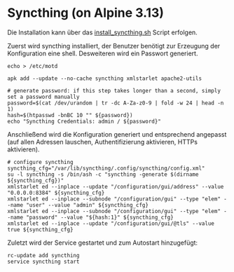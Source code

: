 # Syncthing (on Alpine 3.13)
Die Installation kann über das [install_syncthing.sh](./syncthing.sh) Script erfolgen.

Zuerst wird syncthing installiert, der Benutzer benötigt zur Erzeugung der Konfiguration eine shell. Desweiteren wird ein Passwort generiert. 
```shell
echo > /etc/motd

apk add --update --no-cache syncthing xmlstarlet apache2-utils

# generate password: if this step takes longer than a second, simply set a password manually
password=$(cat /dev/urandom | tr -dc A-Za-z0-9 | fold -w 24 | head -n 1)
hash=$(htpasswd -bnBC 10 "" ${password})
echo "Syncthing Credentials: admin / ${password}"
```

Anschließend wird die Konfiguration generiert und entsprechend angepasst (auf allen Adressen lauschen, Authentifizierung aktivieren, HTTPs aktivieren).
```shell
# configure syncthing
syncthing_cfg="/var/lib/syncthing/.config/syncthing/config.xml"
su -l syncthing -s /bin/ash -c "syncthing -generate $(dirname ${syncthing_cfg})"
xmlstarlet ed --inplace --update "/configuration/gui/address" --value "0.0.0.0:8384" ${syncthing_cfg}
xmlstarlet ed --inplace --subnode "/configuration/gui" --type "elem" --name "user" --value "admin" ${syncthing_cfg}
xmlstarlet ed --inplace --subnode "/configuration/gui" --type "elem" --name "password" --value "${hash:1}" ${syncthing_cfg}
xmlstarlet ed --inplace --update "/configuration/gui/@tls" --value true ${syncthing_cfg}
```

Zuletzt wird der Service gestartet und zum Autostart hinzugefügt:
```shell
rc-update add syncthing
service syncthing start
```
